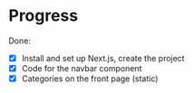 # Progress

Done:
- [x] Install and set up Next.js, create the project
- [x] Code for the navbar component
- [x] Categories on the front page (static)